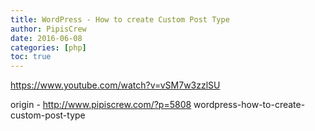 ```yaml
---
title: WordPress - How to create Custom Post Type
author: PipisCrew
date: 2016-06-08
categories: [php]
toc: true
---
```


https://www.youtube.com/watch?v=vSM7w3zzlSU

origin - http://www.pipiscrew.com/?p=5808 wordpress-how-to-create-custom-post-type